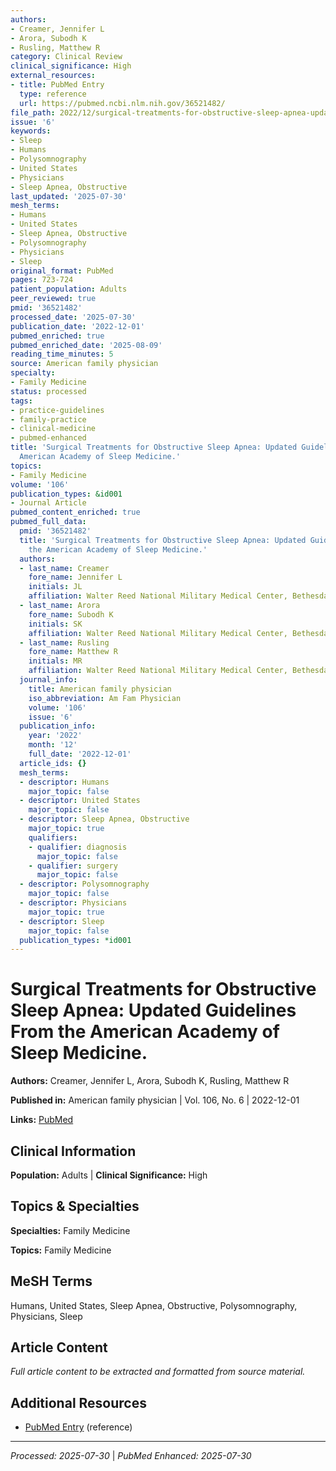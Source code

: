 ```yaml
---
authors:
- Creamer, Jennifer L
- Arora, Subodh K
- Rusling, Matthew R
category: Clinical Review
clinical_significance: High
external_resources:
- title: PubMed Entry
  type: reference
  url: https://pubmed.ncbi.nlm.nih.gov/36521482/
file_path: 2022/12/surgical-treatments-for-obstructive-sleep-apnea-updated-guid.md
issue: '6'
keywords:
- Sleep
- Humans
- Polysomnography
- United States
- Physicians
- Sleep Apnea, Obstructive
last_updated: '2025-07-30'
mesh_terms:
- Humans
- United States
- Sleep Apnea, Obstructive
- Polysomnography
- Physicians
- Sleep
original_format: PubMed
pages: 723-724
patient_population: Adults
peer_reviewed: true
pmid: '36521482'
processed_date: '2025-07-30'
publication_date: '2022-12-01'
pubmed_enriched: true
pubmed_enriched_date: '2025-08-09'
reading_time_minutes: 5
source: American family physician
specialty:
- Family Medicine
status: processed
tags:
- practice-guidelines
- family-practice
- clinical-medicine
- pubmed-enhanced
title: 'Surgical Treatments for Obstructive Sleep Apnea: Updated Guidelines From the
  American Academy of Sleep Medicine.'
topics:
- Family Medicine
volume: '106'
publication_types: &id001
- Journal Article
pubmed_content_enriched: true
pubmed_full_data:
  pmid: '36521482'
  title: 'Surgical Treatments for Obstructive Sleep Apnea: Updated Guidelines From
    the American Academy of Sleep Medicine.'
  authors:
  - last_name: Creamer
    fore_name: Jennifer L
    initials: JL
    affiliation: Walter Reed National Military Medical Center, Bethesda, Md.
  - last_name: Arora
    fore_name: Subodh K
    initials: SK
    affiliation: Walter Reed National Military Medical Center, Bethesda, Md.
  - last_name: Rusling
    fore_name: Matthew R
    initials: MR
    affiliation: Walter Reed National Military Medical Center, Bethesda, Md.
  journal_info:
    title: American family physician
    iso_abbreviation: Am Fam Physician
    volume: '106'
    issue: '6'
  publication_info:
    year: '2022'
    month: '12'
    full_date: '2022-12-01'
  article_ids: {}
  mesh_terms:
  - descriptor: Humans
    major_topic: false
  - descriptor: United States
    major_topic: false
  - descriptor: Sleep Apnea, Obstructive
    major_topic: true
    qualifiers:
    - qualifier: diagnosis
      major_topic: false
    - qualifier: surgery
      major_topic: false
  - descriptor: Polysomnography
    major_topic: false
  - descriptor: Physicians
    major_topic: true
  - descriptor: Sleep
    major_topic: false
  publication_types: *id001
---
```


# Surgical Treatments for Obstructive Sleep Apnea: Updated Guidelines From the American Academy of Sleep Medicine.

**Authors:** Creamer, Jennifer L, Arora, Subodh K, Rusling, Matthew R

**Published in:** American family physician | Vol. 106, No. 6 | 2022-12-01

**Links:** [PubMed](https://pubmed.ncbi.nlm.nih.gov/36521482/)

## Clinical Information

**Population:** Adults | **Clinical Significance:** High

## Topics & Specialties

**Specialties:** Family Medicine

**Topics:** Family Medicine

## MeSH Terms

Humans, United States, Sleep Apnea, Obstructive, Polysomnography, Physicians, Sleep

## Article Content

*Full article content to be extracted and formatted from source material.*

## Additional Resources

- [PubMed Entry](https://pubmed.ncbi.nlm.nih.gov/36521482/) (reference)

---

*Processed: 2025-07-30* | *PubMed Enhanced: 2025-07-30*
